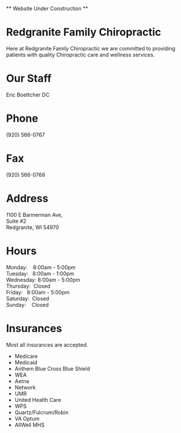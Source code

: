 <p>** Website Under Construction **</p>

# Redgranite Family Chiropractic  
Here at Redgranite Family Chiropractic we are committed to providing patients with quality Chiropractic care and wellness services.

# Our Staff  
Eric Boettcher DC
# Phone  
(920) 566-0767
# Fax
(920) 566-0768  

# Address
1100 E Bannerman Ave,  
Suite #2  
Redgranite, WI 54970

# Hours
<p>
  Monday: &nbsp;&nbsp;&nbsp;8:00am - 5:00pm
  <br>
  Tuesday: &nbsp;&nbsp;8:00am - 1:00pm
  <br>
  Wednesday: 8:00am - 5:00pm
  <br>
  Thursday: &nbsp;Closed
  <br>
  Friday:&nbsp;&nbsp;&nbsp;8:00am - 5:00pm
  <br>
  Saturday: &nbsp;Closed
  <br>
  Sunday: &nbsp;&nbsp;&nbsp;Closed
</p>


# Insurances  
Most all insurances are accepted.
- Medicare
- Medicaid  
- Anthem Blue Cross Blue Shield  
- WEA  
- Aetna  
- Network  
- UMR  
- United Health Care  
- WPS  
- Quartz/Fulcrum/Robin  
- VA Optum  
- AllWell MHS  
